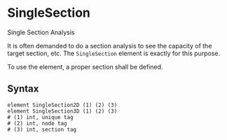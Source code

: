 # SingleSection

Single Section Analysis

It is often demanded to do a section analysis to see the capacity of the target section, etc. The `SingleSection`
element is exactly for this purpose.

To use the element, a proper section shall be defined.

## Syntax

```
element SingleSection2D (1) (2) (3)
element SingleSection3D (1) (2) (3)
# (1) int, unique tag
# (2) int, node tag
# (3) int, section tag
```

